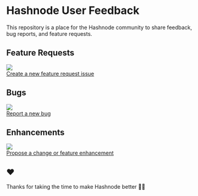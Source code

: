 # Hashnode User Feedback

This repository is a place for the Hashnode community to share feedback, bug reports, and feature requests. 

## Feature Requests

[![](https://media.giphy.com/media/E0cyxhawhe9dm/200w_d.gif)  
Create a new feature request issue](https://github.com/Hashnode/user-feedback/issues/new?assignees=&labels=&template=feature_request.md&title=)  

## Bugs

[![](https://media.giphy.com/media/t7MWRoExDRF72/200w_d.gif)  
Report a new bug](https://github.com/Hashnode/user-feedback/issues/new?assignees=&labels=bug&template=bug_report.md&title=)

## Enhancements

[![](https://media.giphy.com/media/nR4L10XlJcSeQ/giphy-downsized.gif)  
Propose a change or feature enhancement](https://github.com/Hashnode/user-feedback/issues/new?assignees=&labels=enhancement&template=feature-enhancement.md&title=)

## ❤️
Thanks for taking the time to make Hashnode better 🙌🍺
